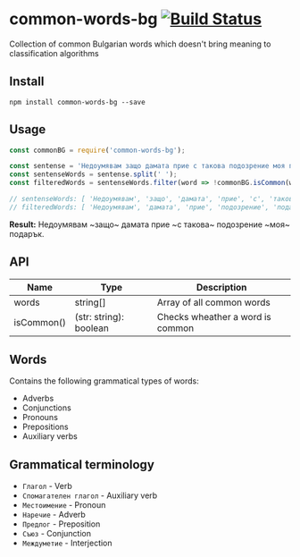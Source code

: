 # common-words-bg [![Build Status](https://travis-ci.org/tsvetomirnik/common-words-bg.svg?branch=master)](https://travis-ci.org/tsvetomirnik/common-words-bg)

Collection of common Bulgarian words which doesn't bring meaning to classification algorithms


## Install

```
npm install common-words-bg --save
```


## Usage

```js
const commonBG = require('common-words-bg');

const sentense = 'Недоумявам защо дамата прие с такова подозрение моя подарък.';
const sentenseWords = sentense.split(' ');
const filteredWords = sentenseWords.filter(word => !commonBG.isCommon(word));

// sentenseWords: [ 'Недоумявам', 'защо', 'дамата', 'прие', 'с', 'такова', 'подозрение', 'моя', 'подарък.' ]
// filteredWords: [ 'Недоумявам', 'дамата', 'прие', 'подозрение', 'подарък.' ]
```

**Result:** Недоумявам ~защо~ дамата прие ~с такова~ подозрение ~моя~ подарък.


## API

| Name       | Type                   | Description                                    |
|------------|------------------------|------------------------------------------------|
| words      | string[]               | Array of all common words                      |
| isCommon() | (str: string): boolean | Checks wheather a word is common               |


## Words

Contains the following grammatical types of words:
- Adverbs
- Conjunctions
- Pronouns
- Prepositions
- Auxiliary verbs


## Grammatical terminology

- `Глагол` - Verb
- `Спомагателен глагол` - Auxiliary verb
- `Местоимение` - Pronoun
- `Наречие` - Adverb
- `Предлог` - Preposition
- `Съюз` - Conjunction
- `Междуметие` - Interjection
